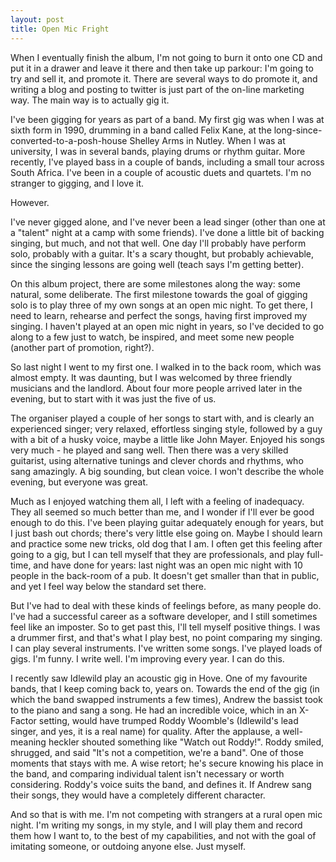 ```yaml
---
layout: post
title: Open Mic Fright
---
```

When I eventually finish the album, I'm not going to burn it onto one CD and put it in a drawer and leave it there
and then take up parkour: I'm going to try and sell it, and promote it. There are several ways to do promote it, 
and writing a blog and posting to twitter is just part of the on-line marketing way. The main way is to actually gig it.

I've been gigging for years as part of a band. My first gig was when I was at sixth form in 1990, drumming in a band 
called Felix Kane, at the long-since-converted-to-a-posh-house Shelley Arms in Nutley. When I was at university, I was in 
several bands, playing drums or rhythm guitar. More recently, I've played bass in a couple of bands, including a small 
tour across South Africa. I've been in a couple of acoustic duets and quartets. I'm no stranger to gigging, and I love it.

However.

I've never gigged alone, and I've never been a lead singer (other than one at a "talent" night at a camp with some friends). 
I've done a little bit of backing singing, but much, and not that well. 
One day I'll probably have perform solo, probably with a guitar. It's a scary thought, but probably achievable, since the
singing lessons are going well (teach says I'm getting better).

On this album project, there are some milestones along the way: some natural, some deliberate. The first milestone towards the 
goal of gigging solo is to play three of my own songs at an open mic night. To get there, I need to learn, rehearse and perfect the
songs, having first improved my singing. I haven't played at an open mic night in years, so I've decided to go along to a few
just to watch, be inspired, and meet some new people (another part of promotion, right?).

So last night I went to my first one. I walked in to the back room, which was almost empty. It was daunting, but I was welcomed
by three friendly musicians and the landlord. About four more people arrived later in the evening, but to start with it was just
the five of us. 

The organiser played a couple of her songs to start with, and is clearly an experienced singer; very relaxed, effortless singing 
style, followed by a guy with a bit of a husky voice, maybe a little like John Mayer. Enjoyed his songs very much - he played and 
sang well. Then there was a very skilled guitarist, using alternative tunings and clever chords and rhythms, who sang amazingly. 
A big sounding, but clean voice. I won't describe the whole evening, but everyone was great.

Much as I enjoyed watching them all, I left with a feeling of inadequacy. They all seemed so much better than me, 
and I wonder if I'll ever be good enough to do this. I've been playing guitar adequately enough for years, but I just bash out
chords; there's very little else going on. Maybe I should learn and practice some new tricks, old dog that I am. I often get 
this feeling after going to a gig, but I can tell myself that they are professionals, and play full-time, and have done for years:
last night was an open mic night with 10 people in the back-room of a pub. It doesn't get smaller than that in public, and yet 
I feel way below the standard set there.

But I've had to deal with these kinds of feelings before, as many people do. I've had a successful career as a software
developer, and I still sometimes feel like an imposter. So to get past this, I'll tell myself positive things. I was a drummer
first, and that's what I play best, no point comparing my singing. I can play several instruments. 
I've written some songs. I've played loads of gigs. I'm funny. I write well. I'm improving every year. I can do this.

I recently saw Idlewild play an acoustic gig in Hove. One of my favourite bands, that I keep coming back to, years on. Towards
the end of the gig (in which the band swapped instruments a few times), Andrew the bassist took to the piano and sang a song. He had
an incredible voice, which in an X-Factor setting, would have trumped Roddy Woomble's (Idlewild's lead singer, and yes, it is a 
real name) for quality. After the applause, a well-meaning heckler shouted something like "Watch out Roddy!". Roddy smiled, shrugged,
and said "It's not a competition, we're a band". One of those moments that stays with me. A wise retort; he's secure knowing his
place in the band, and comparing individual talent isn't necessary or worth considering. Roddy's voice suits the band, and defines
it. If Andrew sang their songs, they would have a completely different character.

And so that is with me. I'm not competing with strangers at a rural open mic night. I'm writing my songs, in my style, and I will
play them and record them how I want to, to the best of my capabilities, and not with the goal of imitating someone, 
or outdoing anyone else. Just myself. 